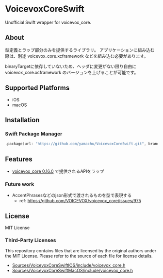 # VoicevoxCoreSwift

Unofficial Swift wrapper for voicevox_core.

## About

型定義とラップ部分のみを提供するライブラリ。
アプリケーションに組み込む際は、別途 voicevox_core.xcframework などを組み込む必要があります。

binaryTargetに依存していないため、ヘッダに変更がない限り自由に voicevox_core.xcframework のバージョンを上げることが可能です。

## Supported Platforms

- iOS
- macOS

## Installation

### Swift Package Manager

```swift
.package(url: "https://github.com/yamachu/VoicevoxCoreSwift.git", branch: "main") // or use a specific version
```

## Features

- [voicevox_core 0.16.0](https://github.com/VOICEVOX/voicevox_core/releases/tag/0.16.0) で提供されるAPIをラップ

### Future work

- AccentPhrasesなどのjson形式で渡されるものを型で表現する
  - ref: https://github.com/VOICEVOX/voicevox_core/issues/975

## License

MIT License

### Third-Party Licenses

This repository contains files that are licensed by the original authors under the MIT License. Please refer to the source of each file for license details.

- [Sources/VoicevoxCoreSwiftIOS/include/voicevox_core.h](https://github.com/VOICEVOX/voicevox_core/blob/main/LICENSE)
- [Sources/VoicevoxCoreSwiftMacOS/include/voicevox_core.h](https://github.com/VOICEVOX/voicevox_core/blob/main/LICENSE)
